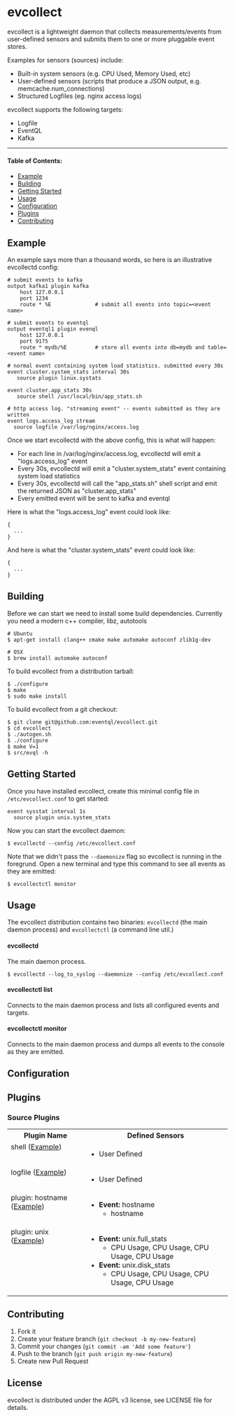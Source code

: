 # evcollect

evcollect is a lightweight daemon that collects measurements/events from
user-defined sensors and submits them to one or more pluggable event stores.

Examples for sensors (sources) include:
  - Built-in system sensors (e.g. CPU Used, Memory Used, etc)
  - User-defined sensors (scripts that produce a JSON output, e.g. memcache.num_connections)
  - Structured Logfiles (eg. nginx access logs)

evcollect supports the following targets:
  - Logfile
  - EventQL
  - Kafka

---

#### Table of Contents:
- [Example](#example)
- [Building](#building)
- [Getting Started](#getting-started)
- [Usage](#usage)
- [Configuration](#configuration)
- [Plugins](#plugins)
- [Contributing](#contributing)

## Example

An example says more than a thousand words, so here is an illustrative evcollectd
config:

    # submit events to kafka
    output kafka1 plugin kafka
        host 127.0.0.1
        port 1234
        route * %E              # submit all events into topic=<event name>

    # submit events to eventql
    output eventql1 plugin evenql
        host 127.0.0.1
        port 9175
        route * mydb/%E         # store all events into db=mydb and table=<event name>

    # normal event containing system load statistics. submitted every 30s
    event cluster.system_stats interval 30s
       source plugin linux.systats

    event cluster.app_stats 30s
       source shell /usr/local/bin/app_stats.sh

    # http access log. "streaming event" -- events submitted as they are written
    event logs.access_log stream
      source logfile /var/log/nginx/access.log


Once we start evcollectd with the above config, this is what will happen:

  - For each line in /var/log/nginx/access.log, evcollectd will emit a "logs.access_log" event
  - Every 30s, evcollectd will emit a "cluster.system_stats" event containing system load statistics
  - Every 30s, evcollectd will call the "app_stats.sh" shell script and emit the returned JSON as "cluster.app_stats"
  - Every emitted event will be sent to kafka and eventql

Here is what the "logs.access_log" event could look like:

    {
      ...
    }

And here is what the "cluster.system_stats" event could look like:

    {
      ...
    }

## Building

Before we can start we need to install some build dependencies. Currently
you need a modern c++ compiler, libz, autotools

    # Ubuntu
    $ apt-get install clang++ cmake make automake autoconf zlib1g-dev

    # OSX
    $ brew install automake autoconf

To build evcollect from a distribution tarball:

    $ ./configure
    $ make
    $ sudo make install

To build evcollect from a git checkout:

    $ git clone git@github.com:eventql/evcollect.git
    $ cd evcollect
    $ ./autogen.sh
    $ ./configure
    $ make V=1
    $ src/evql -h


## Getting Started

Once you have installed evcollect, create this minimal config file in `/etc/evcollect.conf`
to get started:

    event sysstat interval 1s
      source plugin unix.system_stats

Now you can start the evcollect daemon:

    $ evcollectd --config /etc/evcollect.conf

Note that we didn't pass the `--daemonize` flag so evcollect is running in the
foregrund. Open a new terminal and type this command to see all events as they
are emitted:

    $ evcollectctl monitor

## Usage

The evcollect distribution contains two binaries: `evcollectd` (the main
daemon process) and `evcollectctl` (a command line util.)


#### evcollectd

The main daemon process.

    $ evcollectd --log_to_syslog --daemonize --config /etc/evcollect.conf


#### evcollectctl list

Connects to the main daemon process and lists all configured events and targets.

#### evcollectctl monitor

Connects to the main daemon process and dumps all events to the console as they
are emitted.

## Configuration

## Plugins

### Source Plugins

<table>
  <tr>
    <th>Plugin Name</th>
    <th>Defined Sensors</th>
  <tr>

  <tr>
    <td valign="top">shell (<a href="">Example</a>)</td>
    <td>
      <ul>
        <li>
          User Defined
        </li>
      </ul>
    </td>
  </tr>

  <tr>
    <td valign="top">logfile (<a href="">Example</a>)</td>
    <td>
      <ul>
        <li>
          User Defined
        </li>
      </ul>
    </td>
  </tr>

  <tr>
    <td valign="top">plugin: hostname (<a href="">Example</a>)</td>
    <td>
      <ul>
        <li>
          <b>Event:</b> hostname
          <ul>
            <li>hostname</li>
          </ul>
        </li>
      </ul>
    </td>
  </tr>

  <tr>
    <td valign="top">plugin: unix (<a href="">Example</a>)</td>
    <td>
      <ul>
        <li>
          <b>Event:</b> unix.full_stats
          <ul>
            <li>CPU Usage, CPU Usage, CPU Usage, CPU Usage</li>
          </ul>
        </li>
        <li>
          <b>Event:</b> unix.disk_stats
          <ul>
            <li>CPU Usage, CPU Usage, CPU Usage, CPU Usage</li>
          </ul>
        </li>
      </ul>
    </td>
  </tr>

</table>

## Contributing

1. Fork it
2. Create your feature branch (`git checkout -b my-new-feature`)
3. Commit your changes (`git commit -am 'Add some feature'`)
4. Push to the branch (`git push origin my-new-feature`)
5. Create new Pull Request

## License

evcollect is distributed under the AGPL v3 license, see LICENSE file for details.

